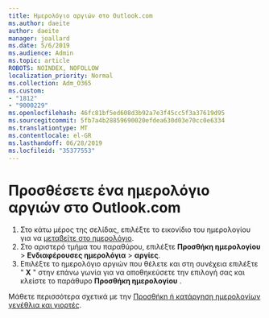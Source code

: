 ```yaml
---
title: Ημερολόγιο αργιών στο Outlook.com
ms.author: daeite
author: daeite
manager: joallard
ms.date: 5/6/2019
ms.audience: Admin
ms.topic: article
ROBOTS: NOINDEX, NOFOLLOW
localization_priority: Normal
ms.collection: Adm_O365
ms.custom:
- "1812"
- "9000229"
ms.openlocfilehash: 46fc81bf5ed608d3b92a7e3f45cc5f3a37619d95
ms.sourcegitcommit: 5fb7a4b28859690020efdea630d03e70cc0e6334
ms.translationtype: MT
ms.contentlocale: el-GR
ms.lasthandoff: 06/28/2019
ms.locfileid: "35377553"
---
```

# <a name="add-a-holiday-calendar-in-outlookcom"></a>Προσθέσετε ένα ημερολόγιο αργιών στο Outlook.com

1. Στο κάτω μέρος της σελίδας, επιλέξτε το εικονίδιο του ημερολογίου για να [μεταβείτε στο ημερολόγιο](https://outlook.live.com/mail/calendar).
1. Στο αριστερό τμήμα του παραθύρου, επιλέξτε **Προσθήκη ημερολογίου** > **Ενδιαφέρουσες ημερολόγια** > **αργίες**.
1. Επιλέξτε το ημερολόγιο αργιών που θέλετε και στη συνέχεια επιλέξτε " **X** " στην επάνω γωνία για να αποθηκεύσετε την επιλογή σας και κλείστε το παράθυρο **Προσθήκη ημερολογίου** .

Μάθετε περισσότερα σχετικά με την [Προσθήκη ή κατάργηση ημερολογίων γενέθλια και γιορτές](https://support.office.com/article/b8e636da-fda8-413f-940e-68396efa49a6).
